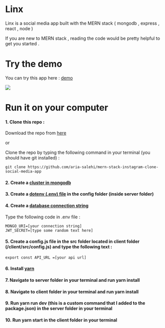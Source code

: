 # Linx

Linx is a social media app built with the MERN stack ( mongodb , express , react , node )

If you are new to MERN stack , reading the code would be pretty helpful to get you started .

# Try the demo

You can try this app here : [demo](https://linxx.herokuapp.com/)

[![](https://res.cloudinary.com/ariasalehi/image/upload/v1595913505/minimal_browser_ksdfuj.png)](https://linxx.herokuapp.com/)

# Run it on your computer
#### 1. Clone this repo :

Download the repo from [here](https://github.com/aria-salehi/mern-stack-instagram-clone-social-media-app/archive/master.zip)
    
or
  
Clone the repo by typing the following command in your terminal (you should have git installed) : 
  
    git clone https://github.com/aria-salehi/mern-stack-instagram-clone-social-media-app

#### 2. Create a [cluster in mongodb](https://docs.atlas.mongodb.com/getting-started/) 

#### 3. Create a [dotenv (.env) file](https://dev.to/getd/how-to-manage-secrets-and-configs-using-dotenv-in-node-js-and-docker-2214) in the config folder (inside server folder)

#### 4. Create a [database connection string](https://studio3t.com/knowledge-base/articles/connect-to-mongodb-atlas/#:~:text=Get%20the%20connection%20string%20from%20MongoDB%20Atlas,-Log%20in%20to&text=Choose%20Connect%20Your%20Application.,Copy%20the%20generated%20connection%20string.)

Type the following code in .env file :    

    MONGO_URI=[your connection string]
    JWT_SECRET=[type some random text here]
   
#### 5. Create a config.js file in the src folder located in client folder (/client/src/config.js) and type the following text :

    export const API_URL =[your api url]
       
#### 6. Install [yarn](https://classic.yarnpkg.com/)
#### 7. Navigate to server folder in your terminal and run yarn install
#### 8. Navigate to client folder in your terminal and run yarn install
#### 9. Run yarn run dev (this is a custom command that I added to the package.json) in the server folder in your terminal
#### 10. Run yarn start in the client folder in your terminal
